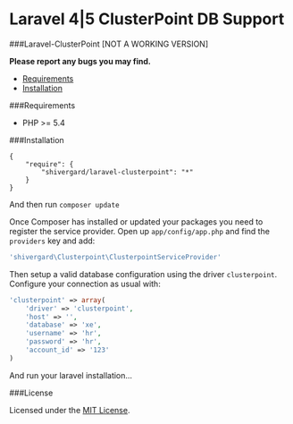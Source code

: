 # Laravel 4|5 ClusterPoint DB Support

###Laravel-ClusterPoint [NOT A WORKING VERSION]


**Please report any bugs you may find.**

- [Requirements](#requirements)
- [Installation](#installation)

###Requirements
- PHP >= 5.4

###Installation
```
{
    "require": {
        "shivergard/laravel-clusterpoint": "*"
    }
}
```

And then run `composer update`

Once Composer has installed or updated your packages you need to register the service provider. Open up `app/config/app.php` and find the `providers` key and add:

```php
'shivergard\Clusterpoint\ClusterpointServiceProvider'
```

Then setup a valid database configuration using the driver `clusterpoint`. Configure your connection as usual with:

```php
'clusterpoint' => array(
    'driver' => 'clusterpoint',
    'host' => '',
    'database' => 'xe',
    'username' => 'hr',
    'password' => 'hr',
    'account_id' => '123'
)
```

And run your laravel installation...



###License

Licensed under the [MIT License](http://cheeaun.mit-license.org/).
